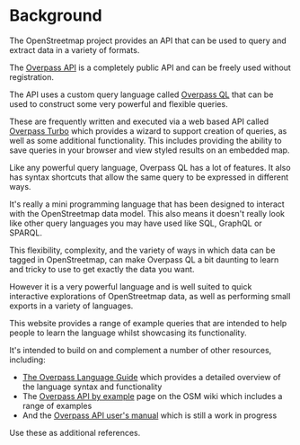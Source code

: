 # Background

The OpenStreetmap project provides an API that can be used to query and
extract data in a variety of formats.

The [Overpass API](https://wiki.openstreetmap.org/wiki/Overpass_API#Public_Overpass_API_instances) is
a completely public API and can be freely used without registration.

The API uses a custom query language called [Overpass QL](https://wiki.openstreetmap.org/wiki/Overpass_API/Overpass_QL)
that can be used to construct some very powerful and flexible queries.

These are frequently written and executed via a web based API called [Overpass
Turbo](https://wiki.openstreetmap.org/wiki/Overpass_turbo) which provides a
wizard to support creation of queries, as well as some additional functionality.
This includes providing the ability to save queries in your browser and view
styled results on an embedded map.

Like any powerful query language, Overpass QL has a lot of features. It also
has syntax shortcuts that allow the same query to be expressed in different ways.

It's really a mini programming language that has been designed to interact with
the OpenStreetmap data model. This also means it doesn't really look like other
query languages you may have used like SQL, GraphQL or SPARQL.

This flexibility, complexity, and the variety of ways in which data can be
tagged in OpenStreetmap, can make Overpass QL a bit daunting to learn and tricky to
use to get exactly the data you want.

However it is a very powerful language and is well suited to quick interactive
explorations of OpenStreetmap data, as well as performing small exports in a variety
of languages.

This website provides a range of example queries that are intended to help
people to learn the language whilst showcasing its functionality.

It's intended to build on and complement a number of other resources, including:

* [The Overpass Language Guide](https://wiki.openstreetmap.org/wiki/Overpass_API/Language_Guide) which provides a
detailed overview of the language syntax and functionality
* The [Overpass API by example](https://wiki.openstreetmap.org/wiki/Overpass_API/Overpass_API_by_Example) page on the OSM wiki which includes a range of examples
* And the [Overpass API user's manual](https://dev.overpass-api.de/overpass-doc/en/) which is still a work in progress

Use these as additional references.
